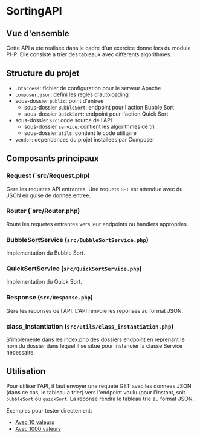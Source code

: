 # SortingAPI 
## Vue d'ensemble
Cette API a ete realisee dans le cadre d'un exercice donne lors du module PHP.
Elle consiste a trier des tableaux avec differents algorithmes.

## Structure du projet
- `.htaccess`: fichier de configuration pour le serveur Apache
- `composer.json`: defini les regles d'autoloading
- sous-dossier `public`: point d'entree
  - sous-dossier `BubbleSort`: endpoint pour l'action Bubble Sort
  - sous-dossier `QuickSort`: endpoint pour l'action Quick Sort
- sous-dossier `src`: code source de l'API
  - sous-dossier `service`: contient les algorithmes de tri
  - sous-dossier `utils`: contient le code utilitaire
- `vendor`: dependances du projet installees par Composer

## Composants principaux
### Request (`src/Request.php)
Gere les requetes API entrantes. Une requete `GET` est attendue avec du JSON en guise de donnee entree.

### Router (`src/Router.php)
Route les requetes entrantes vers leur endpoints ou handlers appropries.

### BubbleSortService (`src/BubbleSortService.php`)
Implementation du Bubble Sort.

### QuickSortService (`src/QuickSortService.php`)
Implementation du Quick Sort.

### Response (`src/Response.php`)
Gere les reponses de l'API. L'API renvoie les reponses au format JSON.

### class_instantiation (`src/utils/class_instantiation.php`)
S'implemente dans les index.php des dossiers endpoint en reprenant le nom du dossier dans lequel il se situe pour instancier la classe Service necessaire.

## Utilisation
Pour utiliser l'API, il faut envoyer une requete GET avec les donnees JSON (dans ce cas, le tableau a trier) vers l'endpoint voulu (pour l'instant, soit `bubbleSort` ou `quickSort`. La reponse rendra le tableau trie au format JSON.

Exemples pour tester directement:</summary>
- [Avec 10 valeurs]( URL "http://localhost/SortingAPI/bubbleSort/?data=[23, 89, 2, 5, 76, 1, 9, 12, 6, 45]")
- [Avec 1000 valeurs]( URL "http://localhost/SortingAPI/quickSort/?data=[193, 326, 967, 646, 633, 341, 756, 777, 494, 383, 786, 886, 27, 185, 434, 398, 38, 551, 519, 507, 595, 498, 492, 93, 421, 836, 190, 201, 708, 512, 981, 624, 666, 236, 439, 282, 116, 341, 43, 307, 213, 646, 395, 201, 531, 567, 741, 890, 540, 779, 737, 660, 472, 653, 387, 717, 816, 74, 82, 831, 58, 167, 137, 233, 996, 600, 883, 919, 277, 38, 229, 739, 669, 145, 549, 98, 178, 682, 690, 528, 990, 319, 357, 233, 153, 673, 908, 2, 885, 65, 15, 951, 793, 717, 725, 588, 28, 960, 537, 572, 655, 256, 332, 172, 542, 210, 970, 72, 788, 320, 969, 261, 301, 40, 342, 204, 628, 289, 200, 406, 901, 803, 902, 257, 865, 232, 874, 949, 487, 612, 26, 329, 768, 439, 661, 90, 311, 586, 629, 346, 554, 337, 96, 806, 57, 0, 163, 577, 986, 398, 45, 723, 34, 348, 12, 250, 656, 18, 35, 785, 809, 474, 949, 463, 793, 564, 621, 138, 275, 510, 215, 161, 177, 671, 734, 686, 909, 747, 456, 253, 323, 233, 724, 138, 385, 479, 742, 5, 22, 65, 573, 230, 96, 247, 290, 464, 357, 995, 496, 359, 386, 540, 506, 132, 918, 485, 465, 875, 456, 775, 931, 982, 718, 790, 783, 132, 121, 408, 849, 344, 308, 51, 289, 441, 738, 716, 392, 447, 686, 678, 643, 252, 630, 241, 720, 948, 347, 722, 616, 525, 741, 658, 473, 519, 237, 399, 671, 611, 38, 276, 934, 659, 175, 755, 790, 988, 373, 804, 357, 160, 113, 720, 946, 681, 271, 526, 838, 460, 733, 664, 767, 203, 25, 594, 766, 826, 537, 646, 147, 560, 117, 994, 734, 531, 504, 669, 791, 413, 67, 186, 979, 189, 11, 126, 408, 549, 475, 784, 512, 782, 694, 235, 580, 270, 802, 905, 901, 260, 671, 130, 511, 480, 552, 794, 623, 401, 396, 202, 729, 889, 416, 953, 376, 468, 334, 816, 414, 284, 781, 313, 467, 837, 502, 168, 429, 924, 724, 128, 562, 566, 993, 432, 834, 917, 633, 631, 146, 778, 682, 919, 235, 496, 907, 270, 637, 815, 944, 572, 775, 637, 722, 826, 650, 741, 619, 385, 422, 335, 854, 714, 163, 610, 445, 182, 103, 607, 399, 168, 364, 675, 812, 424, 186, 176, 955, 261, 153, 664, 981, 219, 805, 902, 110, 207, 605, 166, 338, 647, 132, 445, 633, 802, 206, 144, 218, 986, 894, 749, 152, 916, 17, 898, 513, 484, 595, 285, 405, 304, 83, 894, 849, 751, 536, 446, 254, 302, 846, 715, 76, 380, 622, 820, 840, 777, 734, 443, 338, 714, 578, 411, 133, 632, 474, 573, 578, 978, 437, 898, 332, 187, 485, 785, 66, 486, 708, 302, 992, 784, 844, 449, 391, 333, 304, 849, 592, 693, 890, 129, 524, 309, 176, 849, 207, 540, 75, 411, 334, 170, 212, 89, 873, 553, 500, 538, 180, 126, 725, 57, 965, 364, 298, 567, 668, 83, 907, 935, 928, 859, 192, 364, 777, 32, 766, 512, 606, 10, 571, 563, 124, 48, 8, 752, 298, 857, 944, 947, 247, 899, 50, 178, 975, 841, 984, 548, 529, 1, 374, 556, 490, 375, 480, 631, 377, 997, 730, 670, 673, 1000, 163, 900, 202, 628, 740, 846, 640, 733, 747, 175, 211, 864, 878, 965, 739, 272, 344, 342, 769, 510, 293, 735, 877, 537, 261, 931, 113, 975, 238, 534, 999, 688, 524, 352, 256, 458, 256, 238, 298, 1000, 442, 467, 151, 767, 642, 443, 66, 441, 600, 696, 602, 366, 891, 822, 685, 359, 496, 332, 213, 739, 870, 785, 669, 390, 271, 927, 826, 985, 830, 26, 701, 824, 826, 753, 743, 944, 927, 558, 531, 825, 213, 537, 874, 22, 793, 535, 219, 714, 367, 652, 142, 137, 590, 364, 913, 277, 326, 995, 305, 341, 170, 307, 327, 774, 484, 876, 138, 330, 592, 741, 275, 715, 102, 512, 955, 993, 857, 353, 568, 740, 971, 45, 907, 677, 719, 364, 145, 945, 370, 348, 650, 773, 240, 137, 457, 130, 63, 325, 72, 56, 414, 269, 328, 655, 567, 496, 975, 889, 335, 375, 341, 689, 471, 554, 173, 241, 391, 498, 722, 109, 579, 433, 907, 541, 88, 321, 806, 305, 107, 731, 684, 960, 461, 970, 12, 921, 402, 574, 933, 670, 92, 861, 981, 73, 741, 545, 341, 139, 407, 337, 968, 273, 986, 930, 255, 189, 748, 872, 498, 444, 653, 704, 92, 793, 987, 749, 254, 366, 276, 704, 257, 477, 317, 297, 539, 195, 713, 689, 969, 946, 104, 670, 415, 205, 541, 458, 937, 670, 8, 617, 380, 50, 851, 884, 259, 2, 33, 854, 178, 648, 450, 378, 483, 961, 841, 12, 892, 341, 466, 335, 719, 582, 881, 625, 786, 161, 217, 134, 864, 265, 613, 752, 855, 335, 730, 92, 252, 888, 42, 467, 671, 597, 623, 690, 709, 130, 442, 14, 949, 53, 505, 223, 184, 49, 974, 833, 694, 0, 916, 386, 866, 9, 214, 624, 890, 993, 877, 119, 924, 572, 948, 986, 696, 848, 832, 517, 774, 338, 663, 813, 102, 908, 723, 26, 783, 96, 880, 676, 84, 648, 449, 216, 850, 327, 317, 594, 489, 784, 885, 647, 743, 238, 429, 690, 530, 477, 294, 639, 709, 747, 258, 268, 917, 817, 452, 566, 322, 926, 959, 669, 311, 568, 444, 482, 440, 942, 146, 277, 165, 878, 609, 778, 348, 697, 842, 204, 137, 399, 281, 844, 653, 376, 945, 700, 675, 780, 542, 961, 693, 32, 225, 137, 459, 826, 98, 500, 903, 854, 752, 432, 363, 509, 951, 162, 134, 18, 996, 627, 677, 821, 860, 342, 331, 104, 298, 134, 706, 631, 940, 615, 706, 317, 30, 254, 208, 498, 858, 812, 380, 172, 356, 846, 128, 354, 526, 329, 646, 230, 740, 722, 442, 465, 70, 304, 327, 853, 939, 901, 500, 838, 420, 673, 95, 866, 774, 846, 426, 285, 640, 893, 792, 112, 68, 153, 222, 641, 878, 322, 862, 976, 981, 196]")

